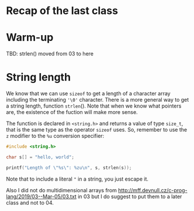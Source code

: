 # Recap of the last class

# Warm-up

TBD: strlen() moved from 03 to here
# String length

We know that we can use `sizeof` to get a length of a character array including
the terminating `'\0'` character.  There is a more general way to get a string
length, function `strlen`().  Note that when we know what pointers are, the
existence of the fuction will make more sense.

The function is declared in `<string.h>` and returns a value of type `size_t`,
that is the same type as the operator `sizeof` uses.  So, remember to use the
`z` modifier to the `%u` conversion specifier:

```C
#include <string.h>

char s[] = "hello, world";

printf("Length of \"%s\": %zu\n", s, strlen(s));
```

Note that to include a literal `"` in a string, you just escape it.


Also I did not do multidimensional arrays from
http://mff.devnull.cz/c-prog-lang/2019/03--Mar-05/03.txt in 03 but I do suggest
to put them to a later class and not to 04.
